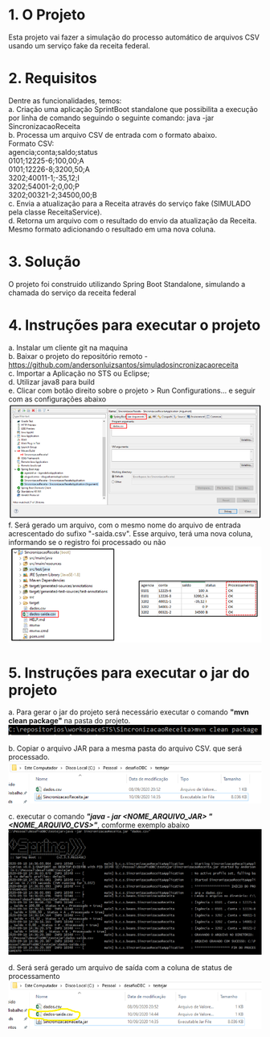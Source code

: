 # 1.	O Projeto
Esta projeto vai fazer a simulação do processo automático de arquivos CSV usando um serviço fake da receita federal.<br> 

# 2.	Requisitos
Dentre as funcionalidades, temos: <br>
  a. Criação uma aplicação SprintBoot standalone que possibilita a execução por linha de comando seguindo o seguinte comando: java -jar SincronizacaoReceita <input-file><br>
  b. Processa um arquivo CSV de entrada com o formato abaixo.<br>
      Formato CSV:<br>
          agencia;conta;saldo;status<br>
          0101;12225-6;100,00;A<br>
          0101;12226-8;3200,50;A<br>
          3202;40011-1;-35,12;I<br>
          3202;54001-2;0,00;P<br>
          3202;00321-2;34500,00;B<br>
  c. Envia a atualização para a Receita através do serviço fake (SIMULADO pela classe ReceitaService).<br>
  d. Retorna um arquivo com o resultado do envio da atualização da Receita. Mesmo formato adicionando o resultado em uma nova coluna.<br>

# 3.  Solução
O projeto foi construido utilizando Spring Boot Standalone, simulando a chamada do serviço da receita federal

# 4.	Instruções para executar o projeto<br>
  a.	Instalar um cliente git na maquina<br>
  b.	Baixar o projeto do repositório remoto - https://github.com/andersonluizsantos/simuladosincronizacaoreceita<br>
  c.	Importar a Aplicação no STS ou Eclipse;<br>
  d.	Utilizar java8 para build<br>
  e.	Clicar com botão direito sobre o projeto > Run Configurations... e seguir com as configurações abaixo<br>
  ![Configuração do SpringBootConfigurationArguments](https://github.com/andersonluizsantos/simuladosincronizacaoreceita/blob/master/imagens/SpringBootConfigurationArguments.png)<br>
  f. Será gerado um arquivo, com o mesmo nome do arquivo de entrada acrescentado do sufixo "-saida.csv". Esse arquivo, terá uma nova coluna, informando se o registro foi processado ou não
  ![Configuração do SpringBootConfigurationArguments](https://github.com/andersonluizsantos/simuladosincronizacaoreceita/blob/master/imagens/ArquivoSaida.png)
  

# 5.	Instruções para executar o jar do projeto
  a. Para gerar o jar do projeto será necessário executar o comando <b>"mvn clean package"</b> na pasta do projeto.<br>
  ![Comando para gerar o JAR do Projeto](https://github.com/andersonluizsantos/simuladosincronizacaoreceita/blob/master/imagens/ComandoArquivoJAR.png)
  
  b. Copiar o arquivo JAR para a mesma pasta do arquivo CSV. que será processado.<br>
  ![Pasta com os arquivos JAR e CSV](https://github.com/andersonluizsantos/simuladosincronizacaoreceita/blob/master/imagens/PastaJAReCSV.png)
  
  c. executar o comando <b><i>"java - jar <NOME_ARQUIVO_JAR> "<NOME_ARQUIVO_CVS>"</i></b>, comforme exemplo abaixo
  ![Executando o JAR para gerar o arquivo de saída](https://github.com/andersonluizsantos/simuladosincronizacaoreceita/blob/master/imagens/ExecutandoJAR.png)
  
  d. Será será gerado um arquivo de saída com a coluna de status de processamento
  ![Arquivo gerado com status de processamento](https://github.com/andersonluizsantos/simuladosincronizacaoreceita/blob/master/imagens/ArquivoSaidaGerado.png)
  
  

